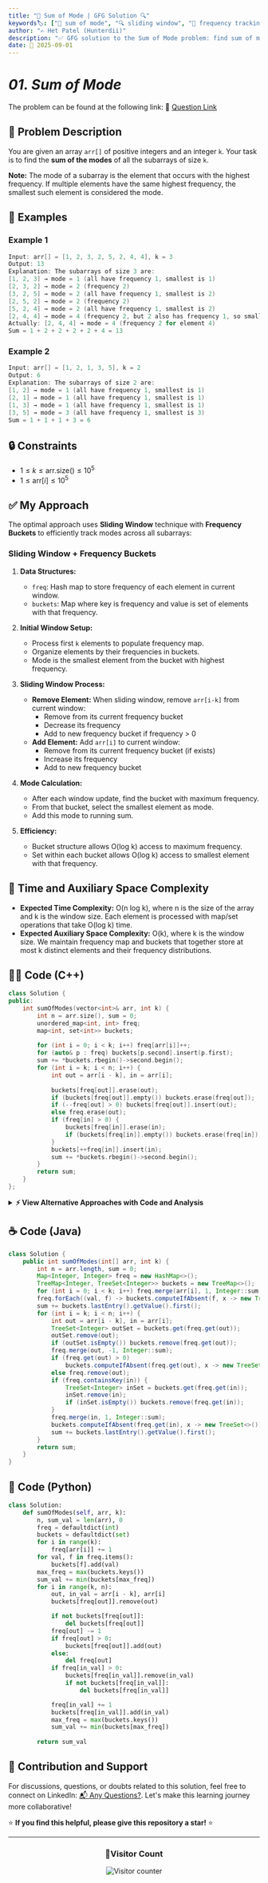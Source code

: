 ```yaml
---
title: "🔢 Sum of Mode | GFG Solution 🔍"
keywords🏷️: ["🔢 sum of mode", "🔍 sliding window", "📍 frequency tracking", "📈 hash map", "📘 GFG", "🏁 competitive programming", "📚 DSA"]
author: "✍️ Het Patel (Hunterdii)"
description: "✅ GFG solution to the Sum of Mode problem: find sum of modes of all subarrays of size k using efficient sliding window with frequency buckets technique. 🚀"
date: 📅 2025-09-01
---
```


# *01. Sum of Mode*

The problem can be found at the following link: 🔗 [Question Link](https://www.geeksforgeeks.org/problems/sum-of-mode/1)

## **🧩 Problem Description**

You are given an array `arr[]` of positive integers and an integer `k`. Your task is to find the **sum of the modes** of all the subarrays of size `k`.

**Note:** The mode of a subarray is the element that occurs with the highest frequency. If multiple elements have the same highest frequency, the smallest such element is considered the mode.

## **📘 Examples**

### Example 1

```cpp
Input: arr[] = [1, 2, 3, 2, 5, 2, 4, 4], k = 3
Output: 13
Explanation: The subarrays of size 3 are:
[1, 2, 3] → mode = 1 (all have frequency 1, smallest is 1)
[2, 3, 2] → mode = 2 (frequency 2)
[3, 2, 5] → mode = 2 (all have frequency 1, smallest is 2)
[2, 5, 2] → mode = 2 (frequency 2)
[5, 2, 4] → mode = 2 (all have frequency 1, smallest is 2)
[2, 4, 4] → mode = 4 (frequency 2, but 2 also has frequency 1, so smallest among max freq is 4)
Actually: [2, 4, 4] → mode = 4 (frequency 2 for element 4)
Sum = 1 + 2 + 2 + 2 + 2 + 4 = 13
```

### Example 2

```cpp
Input: arr[] = [1, 2, 1, 3, 5], k = 2
Output: 6
Explanation: The subarrays of size 2 are:
[1, 2] → mode = 1 (all have frequency 1, smallest is 1)
[2, 1] → mode = 1 (all have frequency 1, smallest is 1) 
[1, 3] → mode = 1 (all have frequency 1, smallest is 1)
[3, 5] → mode = 3 (all have frequency 1, smallest is 3)
Sum = 1 + 1 + 1 + 3 = 6
```

## **🔒 Constraints**

* $1 \le k \le \text{arr.size()} \le 10^5$
* $1 \le \text{arr}[i] \le 10^5$

## **✅ My Approach**

The optimal approach uses **Sliding Window** technique with **Frequency Buckets** to efficiently track modes across all subarrays:

### **Sliding Window + Frequency Buckets**

1. **Data Structures:**
   * `freq`: Hash map to store frequency of each element in current window.
   * `buckets`: Map where key is frequency and value is set of elements with that frequency.

2. **Initial Window Setup:**
   * Process first `k` elements to populate frequency map.
   * Organize elements by their frequencies in buckets.
   * Mode is the smallest element from the bucket with highest frequency.

3. **Sliding Window Process:**
   * **Remove Element:** When sliding window, remove `arr[i-k]` from current window:
     - Remove from its current frequency bucket
     - Decrease its frequency
     - Add to new frequency bucket if frequency > 0
   * **Add Element:** Add `arr[i]` to current window:
     - Remove from its current frequency bucket (if exists)
     - Increase its frequency  
     - Add to new frequency bucket

4. **Mode Calculation:**
   * After each window update, find the bucket with maximum frequency.
   * From that bucket, select the smallest element as mode.
   * Add this mode to running sum.

5. **Efficiency:**
   * Bucket structure allows O(log k) access to maximum frequency.
   * Set within each bucket allows O(log k) access to smallest element with that frequency.

## 📝 Time and Auxiliary Space Complexity

* **Expected Time Complexity:** O(n log k), where n is the size of the array and k is the window size. Each element is processed with map/set operations that take O(log k) time.
* **Expected Auxiliary Space Complexity:** O(k), where k is the window size. We maintain frequency map and buckets that together store at most k distinct elements and their frequency distributions.

## **🧑‍💻 Code (C++)**

```cpp
class Solution {
public:
    int sumOfModes(vector<int>& arr, int k) {
        int n = arr.size(), sum = 0;
        unordered_map<int, int> freq;
        map<int, set<int>> buckets;
        
        for (int i = 0; i < k; i++) freq[arr[i]]++;
        for (auto& p : freq) buckets[p.second].insert(p.first);
        sum += *buckets.rbegin()->second.begin();
        for (int i = k; i < n; i++) {
            int out = arr[i - k], in = arr[i];
            
            buckets[freq[out]].erase(out);
            if (buckets[freq[out]].empty()) buckets.erase(freq[out]);
            if (--freq[out] > 0) buckets[freq[out]].insert(out);
            else freq.erase(out);
            if (freq[in] > 0) {
                buckets[freq[in]].erase(in);
                if (buckets[freq[in]].empty()) buckets.erase(freq[in]);
            }
            buckets[++freq[in]].insert(in);
            sum += *buckets.rbegin()->second.begin();
        }
        return sum;
    }
};
```

<details>
<summary><b>⚡ View Alternative Approaches with Code and Analysis</b></summary>

## 📊 **2️⃣ Priority Queue with Lazy Deletion**

### 💡 Algorithm Steps:

1. Use priority queue to track frequency and value pairs for efficient mode access.
2. Store pairs as (frequency, -value) to get max frequency and min value priority.
3. Use lazy deletion to handle outdated entries in priority queue.
4. Clean invalid entries only when accessing the top element.

```cpp
class Solution {
public:
    int sumOfModes(vector<int>& arr, int k) {
        int n = arr.size(), sum = 0;
        unordered_map<int, int> freq;
        priority_queue<pair<int, int>> pq;
        for (int i = 0; i < k; i++) freq[arr[i]]++;
        for (auto& p : freq) pq.push({p.second, -p.first});
        auto getMode = [&]() {
            while (!pq.empty() && freq[-pq.top().second] != pq.top().first) 
                pq.pop();
            return -pq.top().second;
        };
        sum += getMode();
        for (int i = k; i < n; i++) {
            int out = arr[i - k], in = arr[i];
            if (--freq[out] == 0) freq.erase(out);
            else pq.push({freq[out], -out});
            pq.push({++freq[in], -in});
            sum += getMode();
        }
        return sum;
    }
};
```

### 📝 **Complexity Analysis:**

* **Time:** ⏱️ O(n log k) - Priority queue operations
* **Auxiliary Space:** 💾 O(k) - Frequency map and priority queue

### ✅ **Why This Approach?**

* Lazy deletion reduces unnecessary operations
* Priority queue automatically maintains ordering
* Good balance between complexity and efficiency

## 📊 **3️⃣ Multiset for Direct Mode Tracking**

### 💡 Algorithm Steps:

1. Use multiset to store frequency-value pairs for automatic sorting.
2. Maintain pairs as {frequency, -value} to get largest frequency first, then smallest value.
3. Directly access mode from multiset's last element.
4. Update multiset by erasing old pairs and inserting new ones.

```cpp
class Solution {
public:
    int sumOfModes(vector<int>& arr, int k) {
        int n = arr.size(), sum = 0;
        unordered_map<int, int> freq;
        multiset<pair<int, int>> ms; 
        for (int i = 0; i < k; i++) freq[arr[i]]++;
        for (auto& p : freq) ms.insert({p.second, -p.first});
        sum += -ms.rbegin()->second;
        for (int i = k; i < n; i++) {
            int out = arr[i - k], in = arr[i];
            ms.erase(ms.find({freq[out], -out}));
            if (--freq[out] > 0) ms.insert({freq[out], -out});
            else freq.erase(out);
            if (freq[in] > 0) ms.erase(ms.find({freq[in], -in}));
            freq[in]++;
            ms.insert({freq[in], -in});
            
            sum += -ms.rbegin()->second;
        }
        return sum;
    }
};
```

### 📝 **Complexity Analysis:**

* **Time:** ⏱️ O(n log k) - Multiset operations
* **Auxiliary Space:** 💾 O(k) - Frequency map and multiset

### ✅ **Why This Approach?**

* Direct access to mode without bucket management
* Automatic sorting of frequency-value pairs
* Clean insert/erase operations

## 📊 **4️⃣ Simple Frequency Map with Linear Scan**

### 💡 Algorithm Steps:

1. Maintain only frequency map for minimal space usage.
2. For each window, find mode by scanning all frequencies to get maximum.
3. Among max frequency elements, select the smallest value.
4. Simple but less efficient for large datasets.

```cpp
class Solution {
public:
    int sumOfModes(vector<int>& arr, int k) {
        int n = arr.size(), sum = 0;
        unordered_map<int, int> freq;
        for (int i = 0; i < k; i++) freq[arr[i]]++;
        auto getMode = [&]() {
            int maxFreq = 0;
            for (auto& p : freq) maxFreq = max(maxFreq, p.second);
            int mode = INT_MAX;
            for (auto& p : freq) 
                if (p.second == maxFreq) mode = min(mode, p.first);
            return mode;
        };
        sum += getMode();
        for (int i = k; i < n; i++) {
            int out = arr[i - k], in = arr[i];
            if (--freq[out] == 0) freq.erase(out);
            freq[in]++;
            sum += getMode();
        }
        return sum;
    }
};
```

### 📝 **Complexity Analysis:**

* **Time:** ⏱️ O(n × k) - Linear scan for each mode calculation
* **Auxiliary Space:** 💾 O(k) - Only frequency map

### ✅ **Why This Approach?**

* Minimal space usage and simple logic
* Easy to understand and debug
* Good for small window sizes

> **Note:** This approach results in **Time Limit Exceeded (TLE)** for large inputs _(fails ~1110 /1111 test cases due to time constraints)_.
> 
## 🆚 **🔍 Comparison of Approaches**

| 🚀 **Approach**                    | ⏱️ **Time Complexity** | 💾 **Space Complexity** | ✅ **Pros**                        | ⚠️ **Cons**                           |
| ---------------------------------- | ---------------------- | ----------------------- | --------------------------------- | ------------------------------------- |
| 🗂️ **Frequency Buckets**           | 🟢 O(n log k)          | 🟢 O(k)                 | 🎯 Optimal mode access, clean     | 🔧 Complex bucket management         |
| 📊 **Priority Queue**               | 🟢 O(n log k)          | 🟢 O(k)                 | 🧹 Lazy deletion, automatic sort  | 🔍 Cleanup overhead                  |
| 📋 **Multiset Tracking**           | 🟢 O(n log k)          | 🟢 O(k)                 | 💡 Direct mode access            | 🔧 Pair management complexity        |
| 📋 **Simple Frequency Map**        | 🟡 O(n × k)            | 🟢 O(k)                 | 💡 Straightforward logic         | 🐌 Linear scan per window            |

### 🏆 **Best Choice Recommendation**

| 🎯 **Scenario**                                    | 🎖️ **Recommended Approach**          | 🔥 **Performance Rating** |
| -------------------------------------------------- | ------------------------------------- | ------------------------- |
| 🏅 **Large datasets, competitive programming**       | 🥇 **Frequency Buckets**             | ★★★★★                     |
| 📊 **Clean code, good performance**                  | 🥈 **Multiset Tracking**             | ★★★★☆                     |
| 🔧 **Memory efficient, lazy cleanup**                | 🥉 **Priority Queue**                | ★★★★☆                     |
| 🎓 **Learning purposes, small inputs**               | 🎖️ **Simple Frequency Map**          | ★★★☆☆                     |

</details>

## **☕ Code (Java)**

```java
class Solution {
    public int sumOfModes(int[] arr, int k) {
        int n = arr.length, sum = 0;
        Map<Integer, Integer> freq = new HashMap<>();
        TreeMap<Integer, TreeSet<Integer>> buckets = new TreeMap<>();
        for (int i = 0; i < k; i++) freq.merge(arr[i], 1, Integer::sum);
        freq.forEach((val, f) -> buckets.computeIfAbsent(f, x -> new TreeSet<>()).add(val));
        sum += buckets.lastEntry().getValue().first();
        for (int i = k; i < n; i++) {
            int out = arr[i - k], in = arr[i];
            TreeSet<Integer> outSet = buckets.get(freq.get(out));
            outSet.remove(out);
            if (outSet.isEmpty()) buckets.remove(freq.get(out));
            freq.merge(out, -1, Integer::sum);
            if (freq.get(out) > 0) 
                buckets.computeIfAbsent(freq.get(out), x -> new TreeSet<>()).add(out);
            else freq.remove(out);
            if (freq.containsKey(in)) {
                TreeSet<Integer> inSet = buckets.get(freq.get(in));
                inSet.remove(in);
                if (inSet.isEmpty()) buckets.remove(freq.get(in));
            }
            freq.merge(in, 1, Integer::sum);
            buckets.computeIfAbsent(freq.get(in), x -> new TreeSet<>()).add(in);
            sum += buckets.lastEntry().getValue().first();
        }
        return sum;
    }
}
```

## **🐍 Code (Python)**

```python
class Solution:
    def sumOfModes(self, arr, k):
        n, sum_val = len(arr), 0
        freq = defaultdict(int)
        buckets = defaultdict(set)
        for i in range(k):
            freq[arr[i]] += 1
        for val, f in freq.items():
            buckets[f].add(val)
        max_freq = max(buckets.keys())
        sum_val += min(buckets[max_freq])
        for i in range(k, n):
            out, in_val = arr[i - k], arr[i]
            buckets[freq[out]].remove(out)

            if not buckets[freq[out]]:
                del buckets[freq[out]]
            freq[out] -= 1
            if freq[out] > 0:
                buckets[freq[out]].add(out)
            else:
                del freq[out]
            if freq[in_val] > 0:
                buckets[freq[in_val]].remove(in_val)
                if not buckets[freq[in_val]]:
                    del buckets[freq[in_val]]

            freq[in_val] += 1
            buckets[freq[in_val]].add(in_val)
            max_freq = max(buckets.keys())
            sum_val += min(buckets[max_freq])
        
        return sum_val
```

## 🧠 Contribution and Support

For discussions, questions, or doubts related to this solution, feel free to connect on LinkedIn: [📬 Any Questions?](https://www.linkedin.com/in/patel-hetkumar-sandipbhai-8b110525a/). Let's make this learning journey more collaborative!

⭐ **If you find this helpful, please give this repository a star!** ⭐

---

<div align="center">
  <h3><b>📍Visitor Count</b></h3>
</div>

<p align="center">
  <img src="https://visitor-badge.laobi.icu/badge?page_id=Hunterdii.GeeksforGeeks-POTD" alt="Visitor counter" />
</p>
